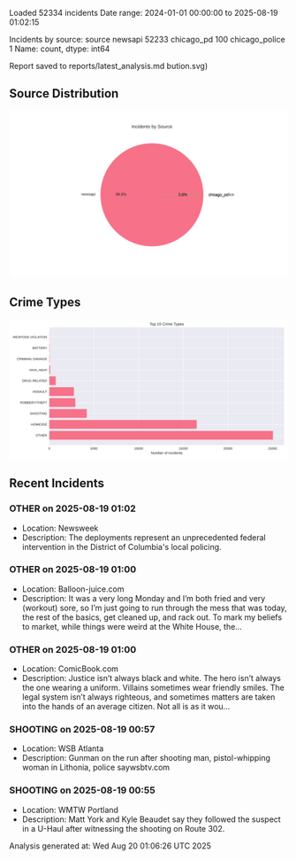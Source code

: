 
Loaded 52334 incidents
Date range: 2024-01-01 00:00:00 to 2025-08-19 01:02:15

Incidents by source:
source
newsapi           52233
chicago_pd          100
chicago_police        1
Name: count, dtype: int64

Report saved to reports/latest_analysis.md
bution.svg)

## Source Distribution
![Source Distribution](images/source_distribution.svg)

## Crime Types
![Crime Types](images/crime_types.svg)

## Recent Incidents

### OTHER on 2025-08-19 01:02
- Location: Newsweek
- Description: The deployments represent an unprecedented federal intervention in the District of Columbia's local policing.


### OTHER on 2025-08-19 01:00
- Location: Balloon-juice.com
- Description: It was a very long Monday and I’m both fried and very (workout) sore, so I’m just going to run through the mess that was today, the rest of the basics, get cleaned up, and rack out. To mark my beliefs to market, while things were weird at the White House, the…


### OTHER on 2025-08-19 01:00
- Location: ComicBook.com
- Description: Justice isn’t always black and white. The hero isn’t always the one wearing a uniform. Villains sometimes wear friendly smiles. The legal system isn’t always righteous, and sometimes matters are taken into the hands of an average citizen. Not all is as it wou…


### SHOOTING on 2025-08-19 00:57
- Location: WSB Atlanta
- Description: Gunman on the run after shooting man, pistol-whipping woman in Lithonia, police saywsbtv.com


### SHOOTING on 2025-08-19 00:55
- Location: WMTW Portland
- Description: Matt York and Kyle Beaudet say they followed the suspect in a U-Haul after witnessing the shooting on Route 302.

Analysis generated at: Wed Aug 20 01:06:26 UTC 2025
